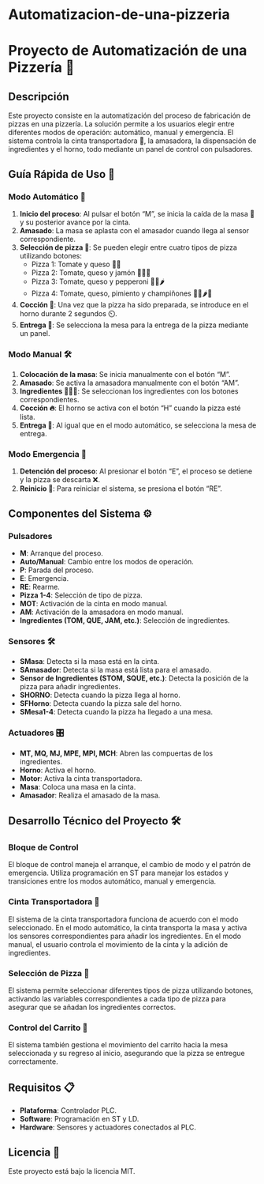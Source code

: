# Automatizacion-de-una-pizzeria
# Proyecto de Automatización de una Pizzería 🍕

## Descripción
Este proyecto consiste en la automatización del proceso de fabricación de pizzas en una pizzería. La solución permite a los usuarios elegir entre diferentes modos de operación: automático, manual y emergencia. El sistema controla la cinta transportadora 🚶, la amasadora, la dispensación de ingredientes y el horno, todo mediante un panel de control con pulsadores.

## Guía Rápida de Uso 📝

### Modo Automático 🤖
1. **Inicio del proceso**: Al pulsar el botón “M”, se inicia la caída de la masa 🍞 y su posterior avance por la cinta.
2. **Amasado**: La masa se aplasta con el amasador cuando llega al sensor correspondiente.
3. **Selección de pizza 🍕**: Se pueden elegir entre cuatro tipos de pizza utilizando botones:
   - Pizza 1: Tomate y queso 🍅🧀
   - Pizza 2: Tomate, queso y jamón 🍅🧀🍖
   - Pizza 3: Tomate, queso y pepperoni 🍅🧀🌶️
   - Pizza 4: Tomate, queso, pimiento y champiñones 🍅🧀🌶️🍄
4. **Cocción 🍳**: Una vez que la pizza ha sido preparada, se introduce en el horno durante 2 segundos ⏲️.
5. **Entrega 🚪**: Se selecciona la mesa para la entrega de la pizza mediante un panel.

### Modo Manual 🛠️
1. **Colocación de la masa**: Se inicia manualmente con el botón “M”.
2. **Amasado**: Se activa la amasadora manualmente con el botón “AM”.
3. **Ingredientes 🍅🧀🍖**: Se seleccionan los ingredientes con los botones correspondientes.
4. **Cocción 🔥**: El horno se activa con el botón “H” cuando la pizza esté lista.
5. **Entrega 🚪**: Al igual que en el modo automático, se selecciona la mesa de entrega.

### Modo Emergencia 🚨
1. **Detención del proceso**: Al presionar el botón “E”, el proceso se detiene y la pizza se descarta ❌.
2. **Reinicio 🔄**: Para reiniciar el sistema, se presiona el botón “RE”.

## Componentes del Sistema ⚙️

### Pulsadores
- **M**: Arranque del proceso.
- **Auto/Manual**: Cambio entre los modos de operación.
- **P**: Parada del proceso.
- **E**: Emergencia.
- **RE**: Rearme.
- **Pizza 1-4**: Selección de tipo de pizza.
- **MOT**: Activación de la cinta en modo manual.
- **AM**: Activación de la amasadora en modo manual.
- **Ingredientes (TOM, QUE, JAM, etc.)**: Selección de ingredientes.
  
### Sensores 🛠️
- **SMasa**: Detecta si la masa está en la cinta.
- **SAmasador**: Detecta si la masa está lista para el amasado.
- **Sensor de Ingredientes (STOM, SQUE, etc.)**: Detecta la posición de la pizza para añadir ingredientes.
- **SHORNO**: Detecta cuando la pizza llega al horno.
- **SFHorno**: Detecta cuando la pizza sale del horno.
- **SMesa1-4**: Detecta cuando la pizza ha llegado a una mesa.

### Actuadores 🎛️
- **MT, MQ, MJ, MPE, MPI, MCH**: Abren las compuertas de los ingredientes.
- **Horno**: Activa el horno.
- **Motor**: Activa la cinta transportadora.
- **Masa**: Coloca una masa en la cinta.
- **Amasador**: Realiza el amasado de la masa.

## Desarrollo Técnico del Proyecto 🛠️

### Bloque de Control
El bloque de control maneja el arranque, el cambio de modo y el patrón de emergencia. Utiliza programación en ST para manejar los estados y transiciones entre los modos automático, manual y emergencia.

### Cinta Transportadora 🚶
El sistema de la cinta transportadora funciona de acuerdo con el modo seleccionado. En el modo automático, la cinta transporta la masa y activa los sensores correspondientes para añadir los ingredientes. En el modo manual, el usuario controla el movimiento de la cinta y la adición de ingredientes.

### Selección de Pizza 🍕
El sistema permite seleccionar diferentes tipos de pizza utilizando botones, activando las variables correspondientes a cada tipo de pizza para asegurar que se añadan los ingredientes correctos.

### Control del Carrito 🚪
El sistema también gestiona el movimiento del carrito hacia la mesa seleccionada y su regreso al inicio, asegurando que la pizza se entregue correctamente.

## Requisitos 📋
- **Plataforma**: Controlador PLC.
- **Software**: Programación en ST y LD.
- **Hardware**: Sensores y actuadores conectados al PLC.

## Licencia 📝
Este proyecto está bajo la licencia MIT.

